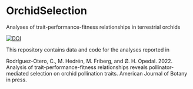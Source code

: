# OrchidSelection
Analyses of trait-performance-fitness relationships in terrestrial orchids

<a href="https://zenodo.org/badge/latestdoi/502008043"><img src="https://zenodo.org/badge/502008043.svg" alt="DOI"></a>

This repository contains data and code for the analyses reported in

Rodríguez-Otero, C., M. Hedrén, M. Friberg, and Ø. H. Opedal. 2022. Analysis of trait-performance-fitness relationships reveals pollinator-mediated selection on orchid pollination traits. American Journal of Botany in press.
